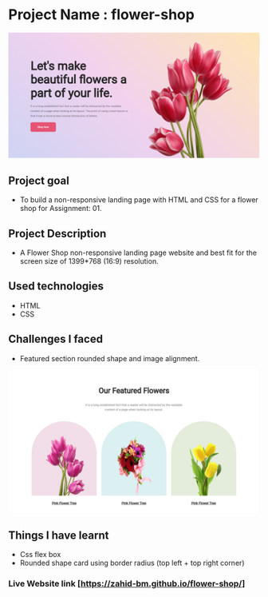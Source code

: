 # Project Name : flower-shop

![Project's banner photo](images/project-heighlight.png)

## Project goal

* To build a non-responsive landing page with HTML and CSS for a flower shop for Assignment: 01. 

## Project Description

* A Flower Shop non-responsive landing page website and best fit for the screen size of 1399*768 (16:9) resolution.

## Used technologies

* HTML
* CSS

## Challenges I faced

* Featured section rounded shape and image alignment.

![Screen Shot of the part where I faced challenge](images/project-challenges-shot.png)

## Things I have learnt

* Css flex box
* Rounded shape card using border radius (top left + top right corner)

### Live Website link [https://zahid-bm.github.io/flower-shop/] 
